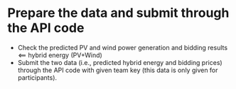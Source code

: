 # Prepare the data and submit through the API code
* Check the predicted PV and wind power generation and bidding results <== hybrid energy (PV+Wind) 
* Submit the two data (i.e., predicted hybrid energy and bidding prices) through the API code with given team key (this data is only given for participants).
